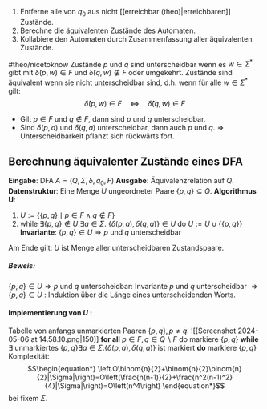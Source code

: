 1. Entferne alle von $q_0$ aus nicht [[erreichbar (theo)|erreichbaren]] Zustände.
2. Berechne die äquivalenten Zustände des Automaten.
3. Kollabiere den Automaten durch Zusammenfassung aller äquivalenten Zustände.

#theo/nicetoknow 
Zustände $p$ und $q$ sind unterscheidbar wenn es $w \in \Sigma^*$ gibt mit $\hat{\delta}(p, w) \in F$ und $\hat{\delta}(q, w) \notin F$ oder umgekehrt.
Zustände sind äquivalent wenn sie nicht unterscheidbar sind, d.h. wenn für alle $w \in \Sigma^*$ gilt:
$$\begin{equation*}
\hat{\delta}(p, w) \in F \quad \Leftrightarrow \quad \hat{\delta}(q, w) \in F
\end{equation*}$$
- Gilt $p \in F$ und $q \notin F$, dann sind $p$ und $q$ unterscheidbar.
- Sind $\delta(p, a)$ und $\delta(q, a)$ unterscheidbar, dann auch $p$ und $q$. $\Rightarrow$ Unterscheidbarkeit pflanzt sich rückwärts fort.

## Berechnung äquivalenter Zustände eines DFA
**Eingabe**: DFA $A=\left(Q, \Sigma, \delta, q_0, F\right)$
**Ausgabe**: Äquivalenzrelation auf $Q$.
**Datenstruktur**: Eine Menge $U$ ungeordneter Paare $\{p, q\} \subseteq Q$.
**Algorithmus U**:
1. $U:=\{\{p, q\} \mid p \in F \wedge q \notin F\}$
2. while $\exists\{p, q\} \notin U . \exists a \in \Sigma$. $\{\delta(p, a), \delta(q, a)\} \in U$ do $U:=U \cup\{\{p, q\}\}$
**Invariante**: $\{p, q\} \in U \Longrightarrow p$ und $q$ unterscheidbar

Am Ende gilt: $U$ ist Menge aller unterscheidbaren Zustandspaare.

##### Beweis:
$\{p, q\} \in U \Longrightarrow p$ und $q$ unterscheidbar:
Invariante $p$ und $q$ unterscheidbar $\Longrightarrow\{p, q\} \in U$ :
Induktion über die Länge eines unterscheidenden Worts.


#### Implementierung von $U$ :
Tabelle von anfangs unmarkierten Paaren $\{p, q\}, p \neq q$.
![[Screenshot 2024-05-06 at 14.58.10.png|150]]
**for all** $p \in F, q \in Q \backslash F$ do markiere $\{p, q\}$ 
**while** $\exists$ unmarkiertes $\{p, q\} \exists a \in \Sigma .\{\delta(p, a), \delta(q, a)\}$ ist markiert 
**do** markiere $\{p, q\}$
Komplexität:
$$\begin{equation*}
\left.O\binom{n}{2}+\binom{n}{2}\binom{n}{2}|\Sigma|\right)=O\left(\frac{n(n-1)}{2}+\frac{n^2(n-1)^2}{4}|\Sigma|\right)=O\left(n^4\right)
\end{equation*}$$
bei fixem $\Sigma$.

